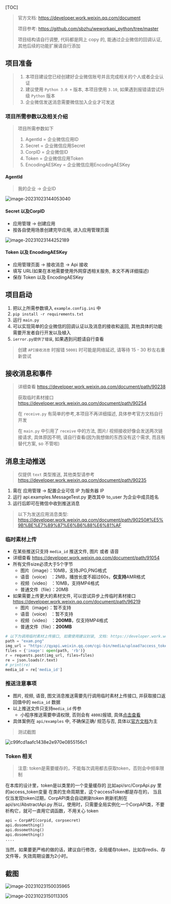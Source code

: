[TOC]

> 官方文档: https://developer.work.weixin.qq.com/document
> 
> 项目参考: https://github.com/sbzhu/weworkapi_python/tree/master
> 
> 项目结构请自行调整, 代码都是网上 copy 的, 能通过企业微信的回调认证, 其他后续的功能扩展请自行添加

## 项目准备

> 1. 本项目建设您已经创建好企业微信账号并且完成相关的个人或者企业认证
> 2. 建议使用 `Python 3.0 +` 版本, 本项目使用 `3.10`, 如果遇到报错请尝试升级 `Python` 版本
> 3. 企业微信发送消息需要微信加入企业才可发送

### 项目所需参数以及相关介绍

> 项目所需参数如下
>
> 1. AgentId = 企业微信应用ID
> 2. Secret = 企业微信应用Secret
> 3. CorpID = 企业微信ID
> 4. Token = 企业微信应用Token
> 5. EncodingAESKey = 企业微信应用EncodingAESKey

#### AgentId

> 我的企业 -> 企业ID

![image-20231023144053040](https://qiniu.waite.wang/202310231440734.png)

#### Secret 以及CorpID

+ 应用管理 -> 创建应用
+ 按各自使用场景创建完毕应用, 进入应用管理页面

![image-20231023144252189](https://qiniu.waite.wang/202310231442994.png)

#### Token 以及 EncodingAESKey

+ 应用管理页面 -> 接收消息 -> Api 接收
+ 填写 URL(如果在本地需要使用外网穿透相关服务, 本文不再详细描述)
+ 保存 Token 以及 EncodingAESKey

## 项目启动

1. 把以上所需参数填入 `example.config.ini` 中
2. `pip install -r requirements.txt`
3. 运行 `main.py`
4. 可以实现简单的企业微信的回调认证以及消息的接收和返回, 其他具体的功能需要开发者自行开发以及植入
5. `ierror.py提供了错误`, 如果遇到问题请自行查看



> 创建 `API接收消息` 时报错 `50001` 时可能是网络延迟, 请等待 15 - 30 秒左右重新尝试


## 接收消息和事件

> 详细查看 https://developer.work.weixin.qq.com/document/path/90238
> 
> 获取临时素材接口 https://developer.work.weixin.qq.com/document/path/90254
> 
> 在 `receive.py` 有简单的参考,本项目不再详细描述, 具体参考官方文档自行开发
> 
> 在 `main.py` 中引用了 `receive` 中的方法, 图片/ 视频接收好像会发送两次链接请求, 具体原因不明, 请自行查看(因为我想做的东西没有这个需求, 而且有替代方案, so 不管啦)
 

## 消息主动推送

> 仅提供 `text` 类型推送, 其他类型请参考 https://developer.work.weixin.qq.com/document/path/90235

1. 需在 应用管理 -> 配置企业可信 IP 为服务器 IP
2. 运行 api.examples.MessageTest.py 更改其中 to_user 为企业中成员姓名
3. 运行后即可在微信中收到推送消息

> 以下为发送应用消息类型: https://developer.work.weixin.qq.com/document/path/90250#%E5%9B%BE%E7%89%87%E6%B6%88%E6%81%AF
### 临时素材上传

+ 在某些推送只支持 `media_id` 推送文件, 图片 或者 语音
+ 详细查看 https://developer.work.weixin.qq.com/document/path/91054
+ 所有文件size必须大于5个字节
  - 图片（image）：10MB，支持JPG,PNG格式
  - 语音（voice） ：2MB，播放长度不超过60s，**仅支持**AMR格式
  - 视频（video） ：10MB，支持MP4格式
  - 普通文件（file）：20MB
+ 如果需要上传更大的素材文件, 可以尝试异步上传临时素材接口 https://developer.work.weixin.qq.com/document/path/96219
  - 图片（image）：暂不支持
  + 语音（voice） ：暂不支持
  + 视频（video） ：**200MB**，仅支持MP4格式
  + 普通文件（file）：**200MB**

```python
# 以下为调用临时素材上传接口, 如需使用建议封装, 文档: https://developer.work.weixin.qq.com/document/path/90253
path = "exam.png"
img_url = "https://qyapi.weixin.qq.com/cgi-bin/media/upload?access_token{}&type=image".format(api.getAccessToken())
files = {'image': open(path, 'rb')}
r = requests.post(img_url, files=files)
re = json.loads(r.text)
# print(re)
media_id = re['media_id']
```

### 推送注意事项

+ 图片, 视频, 语音, 图文消息推送需要先行调用临时素材上传接口, 并获取接口返回值中的 `media_id` 数据
+ 以上推送文件只支持`media_id` 传参
  + 小程序推送需要申请权限, 否则会有 `48002`报错, 具体[点击查看](https://developer.work.weixin.qq.com/devtool/query?e=48002)
+ 具体案例在 `api/examples` 中, 不确保正确/ 规范与否, 具体以[官方文档](https://developer.work.weixin.qq.com/document/path/90235)为主

> 测试截图

![c99fcd1aafc1438e2e970e0855156c1](https://qiniu.waite.wang/202310242128667.jpg)

### Token 相关


>注意:
> token是需要缓存的，不能每次调用都去获取token，否则会中频率限制

在本库的设计里，token是以类里的一个变量缓存的
比如api/src/CorpApi.py 里的access_token变量
在类的生命周期里，这个accessToken都是存在的， 当且仅当发现token过期，CorpAPI类会自动刷新token
刷新机制在 api/src/AbstractApi.py
所以，使用时，只需要全局实例化一个CorpAPI类，不要析构它，就可一直用它调函数，不用关心 token

```python
api = CorpAPI(corpid, corpsecret)
api.dosomething()
api.dosomething()
api.dosomething()
....
```
当然，如果要更严格的做的话，建议自行修改，全局缓存token，比如存redis、存文件等，失效周期设置为2小时。

## 截图

![image-20231023150035965](https://qiniu.waite.wang/202310231500336.png)

![image-20231023150113305](https://qiniu.waite.wang/202310231501014.png)

​    
